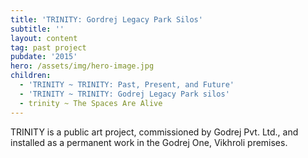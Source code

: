 ```yaml
---
title: 'TRINITY: Gordrej Legacy Park Silos'
subtitle: ''
layout: content
tag: past project
pubdate: '2015'
hero: /assets/img/hero-image.jpg
children:
  - 'TRINITY ~ TRINITY: Past, Present, and Future'
  - 'TRINITY ~ TRINITY: Godrej Legacy Park silos'
  - trinity ~ The Spaces Are Alive
---
```

TRINITY is a public art project, commissioned by Godrej Pvt. Ltd., and installed as a permanent work in the Godrej One, Vikhroli premises.
